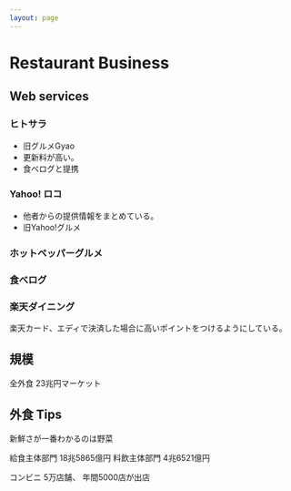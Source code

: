 ```yaml
---
layout: page
---
```


# Restaurant Business

## Web services

### ヒトサラ

* 旧グルメGyao
* 更新料が高い。
* 食べログと提携

### Yahoo! ロコ

* 他者からの提供情報をまとめている。
* 旧Yahoo!グルメ

### ホットペッパーグルメ

### 食べログ

### 楽天ダイニング

楽天カード、エディで決済した場合に高いポイントをつけるようにしている。

## 規模

全外食 23兆円マーケット

## 外食 Tips

新鮮さが一番わかるのは野菜

給食主体部門 18兆5865億円
料飲主体部門 4兆6521億円

コンビニ 5万店舗、 年間5000店が出店